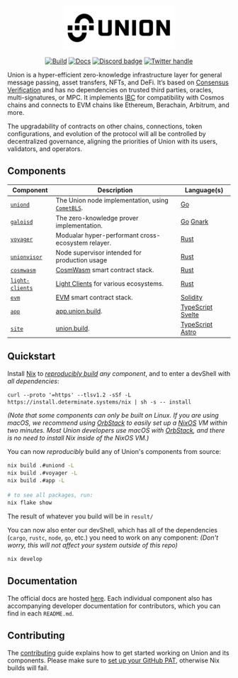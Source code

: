 <div align="center">
  <picture>
    <source media="(prefers-color-scheme: dark)" srcset="./.github/images/union-logo-white.svg">
    <source media="(prefers-color-scheme: light)" srcset="./.github/images/union-logo-black.svg">
    <img alt="Union"
         src="./.github/images/union-logo-black.svg"
         width="50%">
  </picture>

  [![Build](https://github.com/unionlabs/union/actions/workflows/build.yml/badge.svg)](https://github.com/unionlabs/union/actions/workflows/build.yml)
  [![Docs](https://img.shields.io/badge/docs-main-blue)][docs]
  [![Discord badge][]](https://discord.union.build)
  [![Twitter handle][]][Twitter badge]
</div>

Union is a hyper-efficient zero-knowledge infrastructure layer for general message passing, asset transfers, NFTs, and DeFi. It’s based on [Consensus Verification] and has no dependencies on trusted third parties, oracles, multi-signatures, or MPC. It implements [IBC] for compatibility with Cosmos chains and connects to EVM chains like Ethereum, Berachain, Arbitrum, and more.

The upgradability of contracts on other chains, connections, token configurations, and evolution of the protocol will all be controlled by decentralized governance, aligning the priorities of Union with its users, validators, and operators.

## Components

| Component                          | Description                                        | Language(s)           |
| ---------------------------------- | -------------------------------------------------- | --------------------- |
| [`uniond`](./uniond)               | The Union node implementation, using [`CometBLS`]. | [Go]                  |
| [`galoisd`](./galoisd)             | The zero-knowledge prover implementation.          | [Go] [Gnark]          |
| [`voyager`](./voyager)             | Modualar hyper-performant cross-ecosystem relayer. | [Rust]                |
| [`unionvisor`](./unionvisor)       | Node supervisor intended for production usage      | [Rust]                |
| [`cosmwasm`](./cosmwasm)           | [CosmWasm] smart contract stack.                   | [Rust]                |
| [`light-clients`](./light-clients) | [Light Clients] for various ecosystems.            | [Rust]                |
| [`evm`](./evm)                     | [EVM] smart contract stack.                        | [Solidity]            |
| [`app`](./app)                     | [app.union.build](https://app.union.build).        | [TypeScript] [Svelte] |
| [`site`](./site)                   | [union.build](https://union.build).                | [TypeScript] [Astro]  |

## Quickstart

Install [Nix] to _[reproducibly build](https://en.wikipedia.org/wiki/Reproducible_builds) any component_, and to enter a devShell with _all dependencies_:
```
curl --proto '=https' --tlsv1.2 -sSf -L https://install.determinate.systems/nix | sh -s -- install
```
_(Note that some components can only be built on Linux. If you are using macOS, we recommend using [OrbStack] to easily set up a [NixOS] VM within two minutes. Most Union developers use macOS with [OrbStack], and there is no need to install Nix inside of the NixOS VM.)_

You can now _reproducibly_ build any of Union's components from source:

```sh
nix build .#uniond -L
nix build .#voyager -L
nix build .#app -L

# to see all packages, run:
nix flake show
```

The result of whatever you build will be in `result/`

You can now also enter our devShell, which has all of the dependencies (`cargo`, `rustc`, `node`, `go`, etc.) you need to work on any component: 
_(Don't worry, this will not affect your system outside of this repo)_

```sh
nix develop
```

## Documentation

The official docs are hosted [here][docs]. Each individual component also has accompanying developer documentation for contributors, which you can find in each `README.md`.

## Contributing

The [contributing](./CONTRIBUTING.md) guide explains how to get started working on Union and its components.
Please make sure to [set up your GitHub PAT](<https://github.com/unionlabs/union/wiki/Personal-Access-Token-(PAT)-Setup>), otherwise Nix builds will fail.

[docs]: https://docs.union.build "Official Union Docs"
[IBC]: https://github.com/cosmos/ibc "cosmos/ibc"
[Discord badge]: https://img.shields.io/discord/1158939416870522930?logo=discord
[Twitter handle]: https://img.shields.io/twitter/follow/union_build.svg?style=social&label=Follow
[Twitter badge]: https://twitter.com/intent/follow?screen_name=union_build
[CosmWasm]: https://cosmwasm.com/
[EVM]: https://ethereum.org/en/developers/docs/evm/
[Rust]: https://www.rust-lang.org/
[Solidity]: https://soliditylang.org/
[Go]: https://go.dev/
[TypeScript]: https://www.typescriptlang.org/
[Svelte]: https://svelte.dev
[Astro]: https://astro.build
[`CometBLS`]: https://github.com/unionlabs/cometbls
[Light Clients]: https://a16zcrypto.com/posts/article/an-introduction-to-light-clients/
[Gnark]: https://github.com/ConsenSys/gnark
[Nix]: https://zero-to-nix.com/
[NixOS]: https://nixos.org
[OrbStack]: https://orbstack.dev/
[Consensus Verification]: https://union.build/docs/concepts/consensus-verification/
